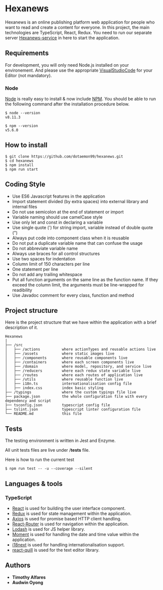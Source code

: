 # Hexanews
Hexanews is an online publishing platform web application for people who want to read and create a content for everyone. In this project, the main technologies are TypeScript, React, Redux. You need to run our separate server [Hexanews-service](https://github.com/dotaemon99/hexanews-service) in here to start the application.

## Requirements

For development, you will only need Node.js installed on your environement.
And please use the appropriate [VisualStudioCode](https://code.visualstudio.com/) for your Editor (not mandatory).

### Node

[Node](http://nodejs.org/) is really easy to install & now include [NPM](https://npmjs.org/).
You should be able to run the following command after the installation procedure
below.

    $ node --version
    v8.11.3

    $ npm --version
    v5.6.0

## How to install
```
$ git clone https://github.com/dotaemon99/hexanews.git
$ cd hexanews
$ npm install
$ npm run start
```

## Coding Style
- Use ES6 Javascript features in the application
- Import statement divided (by extra spaces) into external library and internal files
- Do not use semicolon at the end of statement or import
- Variable naming should use camelCase style
- Use only let and const in declaring a variable
- Use single quote (') for string import, variable instead of double quote (")
- Always put code into component class when it is reusable
- Do not put a duplicate variable name that can confuse the usage
- Do not abbreviate variable name
- Always use braces for all control structures
- Use two spaces for indentation
- Column limit of 150 characters per line
- One statement per line
- Do not add any trailing whitespace
- Put all function arguments on the same line as the function name. If they exceed the column limit, the arguments must be line-wrapped for readibility
- Use Javadoc comment for every class, function and method

## Project structure

Here is the project structure that we have within the application with a brief description of it.

```
Hexanews
|
├── /src
│   ├── /actions          where actionTypes and reusable actions live
│   ├── /assets           where static images live
│   ├── /components       where reusable components live
│   ├── /containers       where each screen components live
│   ├── /domain           where model, repository, and service live
│   ├── /reducers         where each redux state variable live
│   ├── /routes           where each routes of application live
│   ├── /utils            where reusable function live
│   ├── i18n.ts           internationalisation config file
│   ├── index.css         index basic styling
├── /typings              where the custom typings file live
├── package.json          the whole configuration file with every dependency and script
├── tsconfig.json         typescript config file
├── tslint.json           typescript linter configuration file
└── README.md             this file
```

## Tests

The testing environment is written in Jest and Enzyme.

All unit tests files are live under /__tests__ file.

Here is how to run the current test
```
$ npm run test -- -u --coverage --silent
```


## Languages & tools

### TypeScript

- [React](http://facebook.github.io/react) is used for building the user interface component.
- [Redux](https://redux.js.org/) is used for state management within the application.
- [Axios](https://github.com/axios/axios) is used for promise based HTTP client handling.
- [React-Router](https://github.com/ReactTraining/react-router) is used for navigation within the application.
- [Lodash](https://lodash.com/docs/4.17.10) is used for JS helper library.
- [Moment](https://momentjs.com/) is used for handling the date and time value within the application.
- [i18next](https://github.com/i18next/react-i18next) is used for handling internationalisation support.
- [react-quill](https://github.com/zenoamaro/react-quill) is used for the text editor library.

## Authors
- **Timothy Alfares**
- **Audwin Oyong**